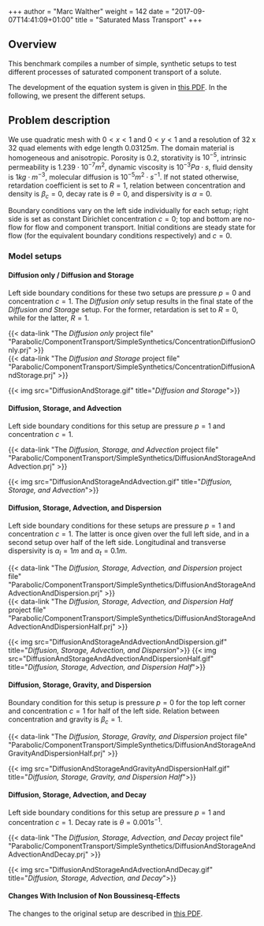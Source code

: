 +++
author = "Marc Walther"
weight = 142
date = "2017-09-07T14:41:09+01:00"
title = "Saturated Mass Transport"
+++

## Overview

This benchmark compiles a number of simple, synthetic setups to test different processes of saturated component transport of a solute.

The development of the equation system is given in [this PDF](HC-Process.pdf). In the following, we present the different setups.

## Problem description

We use quadratic mesh with $0 < x < 1$ and $0 < y < 1$ and a resolution of 32 x 32 quad elements with edge length $0.03125 m$. The domain material is homogeneous and anisotropic. Porosity is $0.2$, storativity is $10^{-5}$, intrinsic permeability is $1.239 \cdot 10^{-7} m^2$, dynamic viscosity is $10^{-3} Pa \cdot s$, fluid density is $1 kg\cdot m^{-3}$, molecular diffusion is $10^{-5} m^2\cdot s^{-1}$. If not stated otherwise, retardation coefficient is set to $R=1$, relation between concentration and density is $\beta_c = 0$, decay rate is $\theta = 0$, and dispersivity is $\alpha = 0$.

Boundary conditions vary on the left side individually for each setup; right side is set as constant Dirichlet concentration $c=0$; top and bottom are no-flow for flow and component transport. Initial conditions are steady state for flow (for the equivalent boundary conditions respectively) and $c=0$.

### Model setups

#### Diffusion only / Diffusion and Storage

Left side boundary conditions for these two setups are pressure $p=0$ and concentration $c=1$. The *Diffusion only* setup results in the final state of the *Diffusion and Storage* setup. For the former, retardation is set to $R=0$, while for the latter, $R=1$.

{{< data-link "The *Diffusion only* project file" "Parabolic/ComponentTransport/SimpleSynthetics/ConcentrationDiffusionOnly.prj" >}}  
{{< data-link "The *Diffusion and Storage* project file" "Parabolic/ComponentTransport/SimpleSynthetics/ConcentrationDiffusionAndStorage.prj" >}}

{{< img src="DiffusionAndStorage.gif" title="*Diffusion and Storage*">}}

#### Diffusion, Storage, and Advection

Left side boundary conditions for this setup are pressure $p=1$ and concentration $c=1$.

{{< data-link "The *Diffusion, Storage, and Advection* project file" "Parabolic/ComponentTransport/SimpleSynthetics/DiffusionAndStorageAndAdvection.prj" >}}

{{< img src="DiffusionAndStorageAndAdvection.gif" title="*Diffusion, Storage, and Advection*">}}

#### Diffusion, Storage, Advection, and Dispersion

Left side boundary conditions for these setups are pressure $p=1$ and concentration $c=1$. The latter is once given over the full left side, and in a second setup over half of the left side. Longitudinal and transverse dispersivity is $\alpha_l = 1 m$ and $\alpha_t = 0.1 m$.

{{< data-link "The *Diffusion, Storage, Advection, and Dispersion* project file" "Parabolic/ComponentTransport/SimpleSynthetics/DiffusionAndStorageAndAdvectionAndDispersion.prj" >}}  
{{< data-link "The *Diffusion, Storage, Advection, and Dispersion Half* project file" "Parabolic/ComponentTransport/SimpleSynthetics/DiffusionAndStorageAndAdvectionAndDispersionHalf.prj" >}}

{{< img src="DiffusionAndStorageAndAdvectionAndDispersion.gif" title="*Diffusion, Storage, Advection, and Dispersion*">}}
{{< img src="DiffusionAndStorageAndAdvectionAndDispersionHalf.gif" title="*Diffusion, Storage, Advection, and Dispersion Half*">}}

#### Diffusion, Storage, Gravity, and Dispersion

Boundary condition for this setup is pressure $p=0$ for the top left corner and concentration $c=1$ for half of the left side. Relation between concentration and gravity is $\beta_c = 1$.

{{< data-link "The *Diffusion, Storage, Gravity, and Dispersion* project file" "Parabolic/ComponentTransport/SimpleSynthetics/DiffusionAndStorageAndGravityAndDispersionHalf.prj" >}}

{{< img src="DiffusionAndStorageAndGravityAndDispersionHalf.gif" title="*Diffusion, Storage, Gravity, and Dispersion Half*">}}

#### Diffusion, Storage, Advection, and Decay

Left side boundary conditions for this setup are pressure $p=1$ and concentration $c=1$. Decay rate is $\theta = 0.001 s^{-1}$.

{{< data-link "The *Diffusion, Storage, Advection, and Decay* project file" "Parabolic/ComponentTransport/SimpleSynthetics/DiffusionAndStorageAndAdvectionAndDecay.prj" >}}

{{< img src="DiffusionAndStorageAndAdvectionAndDecay.gif" title="*Diffusion, Storage, Advection, and Decay*">}}

#### Changes With Inclusion of Non Boussinesq-Effects

The changes to the original setup are described in [this PDF](HC-NonBoussinesq.pdf).
